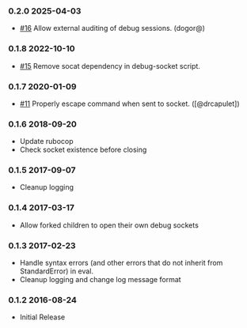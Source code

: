### 0.2.0 2025-04-03

- [#16](https://github.com/square/debug_socket/pull/16)
  Allow external auditing of debug sessions.
  (dogor@)

### 0.1.8 2022-10-10

- [#15](https://github.com/square/debug_socket/pull/15)
  Remove socat dependency in debug-socket script.

### 0.1.7 2020-01-09

- [#11](https://github.com/square/debug_socket/pull/11)
  Properly escape command when sent to socket.
  ([@drcapulet])

### 0.1.6 2018-09-20
- Update rubocop
- Check socket existence before closing

### 0.1.5 2017-09-07
- Cleanup logging

### 0.1.4 2017-03-17
- Allow forked children to open their own debug sockets

### 0.1.3 2017-02-23
- Handle syntax errors (and other errors that do not inherit from StandardError) in eval.
- Cleanup logging and change log message format

### 0.1.2 2016-08-24
- Initial Release
